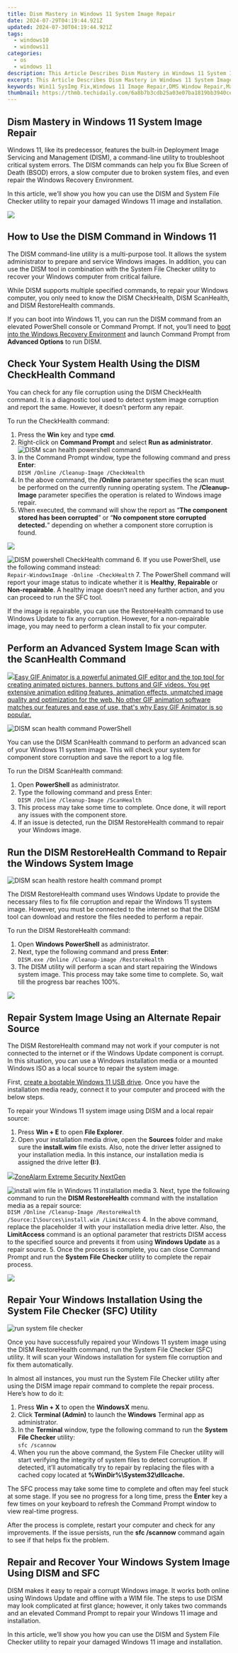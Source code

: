 ```yaml
---
title: Dism Mastery in Windows 11 System Image Repair
date: 2024-07-29T04:19:44.921Z
updated: 2024-07-30T04:19:44.921Z
tags:
  - windows10
  - windows11
categories:
  - os
  - windows 11
description: This Article Describes Dism Mastery in Windows 11 System Image Repair
excerpt: This Article Describes Dism Mastery in Windows 11 System Image Repair
keywords: Win11 SysImg Fix,Windows 11 Image Repair,DMS Window Repair,Mastering SysImage,Dism Toolkit for Win11,Windows System Recovery,DMS Img Restore Win11
thumbnail: https://thmb.techidaily.com/6a8b7b3cdb25a03e07ba1819bb3940ce3cb079bf3680cebd2f9e48a956c136d3.jpg
---
```


## Dism Mastery in Windows 11 System Image Repair

 Windows 11, like its predecessor, features the built-in Deployment Image Servicing and Management (DISM), a command-line utility to troubleshoot critical system errors. The DISM commands can help you fix Blue Screen of Death (BSOD) errors, a slow computer due to broken system files, and even repair the Windows Recovery Environment.

 In this article, we’ll show you how you can use the DISM and System File Checker utility to repair your damaged Windows 11 image and installation.

<!-- affiliate ads begin -->
<a href="https://store.revouninstaller.com/order/checkout.php?PRODS=27889512&QTY=1&AFFILIATE=108875&CART=1"><img src="https://secure.avangate.com/images/merchant/4282ec8de8c9be897e7aff4aa231b1a4/728__90.jpg" border="0"></a>
<!-- affiliate ads end -->
## How to Use the DISM Command in Windows 11

 The DISM command-line utility is a multi-purpose tool. It allows the system administrator to prepare and service Windows images. In addition, you can use the DISM tool in combination with the System File Checker utility to recover your Windows computer from critical failure.

 While DISM supports multiple specified commands, to repair your Windows computer, you only need to know the DISM CheckHealth, DISM ScanHealth, and DISM RestoreHealth commands.

 If you can boot into Windows 11, you can run the DISM command from an elevated PowerShell console or Command Prompt. If not, you’ll need to [boot into the Windows Recovery Environment](boot%20into%20the%20Windows%20Recovery%20Environment) and launch Command Prompt from **Advanced Options** to run DISM.

## Check Your System Health Using the DISM CheckHealth Command

 You can check for any file corruption using the DISM CheckHealth command. It is a diagnostic tool used to detect system image corruption and report the same. However, it doesn’t perform any repair.

 To run the CheckHealth command:

1. Press the **Win** key and type **cmd**.
2. Right-click on **Command Prompt** and select **Run as administrator**.  
![DISM scan health powershell command](https://static1.makeuseofimages.com/wordpress/wp-content/uploads/2023/10/dism-clean-health-powershell-command.jpg)
3. In the Command Prompt window, type the following command and press **Enter**:  
`DISM /Online /Cleanup-Image /CheckHealth`
4. In the above command, the **/Online** parameter specifies the scan must be performed on the currently running operating system. The **/Cleanup-Image** parameter specifies the operation is related to Windows image repair.
5. When executed, the command will show the report as “**The component stored has been corrupted**” or “**No component store corrupted detected.**” depending on whether a component store corruption is found.  
<!-- affiliate ads begin -->
<a href="https://estore.winxdvd.com/order/checkout.php?PRODS=4081991&QTY=1&AFFILIATE=108875&CART=1"><img src="https://www.winxdvd.com/affiliate/new-banner/wt-500x500.jpg" border="0"></a>
<!-- affiliate ads end -->
![DISM powershell CheckHealth command](https://static1.makeuseofimages.com/wordpress/wp-content/uploads/2023/10/dism-powershell-checkhealth-command.jpg)
6. If you use PowerShell, use the following command instead:  
`Repair-WindowsImage -Online -CheckHealth`
7. The PowerShell command will report your image status to indicate whether it is **Healthy**, **Repairable** or **Non-repairable**. A healthy image doesn’t need any further action, and you can proceed to run the SFC tool.

 If the image is repairable, you can use the RestoreHealth command to use Windows Update to fix any corruption. However, for a non-repairable image, you may need to perform a clean install to fix your computer.

## Perform an Advanced System Image Scan with the ScanHealth Command

<!-- affiliate ads begin -->
<a href="https://secure.2checkout.com/order/checkout.php?PRODS=174416&QTY=1&AFFILIATE=108875&CART=1"><img src="https://www.easygifanimator.net/images/gif-animator.png" border="0">Easy GIF Animator is a powerful animated GIF editor and the top tool for creating animated pictures, banners, buttons and GIF videos. You get extensive animation editing features, animation effects, unmatched image quality and optimization for the web. No other GIF animation software matches our features and ease of use, that's why Easy GIF Animator is so popular.</a>
<!-- affiliate ads end -->
![DISM scan health command PowerShell](https://static1.makeuseofimages.com/wordpress/wp-content/uploads/2023/10/dism-scan-health-command-powershell.jpg)

 You can use the DISM ScanHealth command to perform an advanced scan of your Windows 11 system image. This will check your system for component store corruption and save the report to a log file.

 To run the DISM ScanHealth command:

1. Open **PowerShell** as administrator.
2. Type the following command and press Enter:  
`DISM /Online /Cleanup-Image /ScanHealth`
3. This process may take some time to complete. Once done, it will report any issues with the component store.
4. If an issue is detected, run the DISM RestoreHealth command to repair your Windows image.

## Run the DISM RestoreHealth Command to Repair the Windows System Image

![DISM scan health restore health command prompt](https://static1.makeuseofimages.com/wordpress/wp-content/uploads/2023/03/dism-scan-health-restore-health-command-prompt.jpg)

 The DISM RestoreHealth command uses Windows Update to provide the necessary files to fix file corruption and repair the Windows 11 system image. However, you must be connected to the internet so that the DISM tool can download and restore the files needed to perform a repair.

 To run the DISM RestoreHealth command:

1. Open **Windows PowerShell** as administrator.
2. Next, type the following command and press **Enter**:  
`DISM.exe /Online /Cleanup-image /RestoreHealth`
3. The DISM utility will perform a scan and start repairing the Windows system image. This process may take some time to complete. So, wait till the progress bar reaches 100%.

<!-- affiliate ads begin -->
<a href="https://shop.manycam.com/order/checkout.php?PRODS=17728032&QTY=1&AFFILIATE=108875&CART=1"><img src="https://secure.avangate.com/images/merchant/8230bea7d54bcdf99cdfe85cb07313d5/mcaffbanner920x120.png" border="0"></a>
<!-- affiliate ads end -->
## Repair System Image Using an Alternate Repair Source

 The DISM RestoreHealth command may not work if your computer is not connected to the internet or if the Windows Update component is corrupt. In this situation, you can use a Windows installation media or a mounted Windows ISO as a local source to repair the system image.

 First, [create a bootable Windows 11 USB drive](https://www.makeuseof.com/windows-11-create-bootable-usb-drive/). Once you have the installation media ready, connect it to your computer and proceed with the below steps.

 To repair your Windows 11 system image using DISM and a local repair source:

1. Press **Win + E** to open **File Explorer**.
2. Open your installation media drive, open the **Sources** folder and make sure the **install.wim** file exists. Also, note the driver letter assigned to your installation media. In this instance, our installation media is assigned the drive letter **(I:)**.  
<!-- affiliate ads begin -->
<a href="https://estore.zonealarm.com/order/checkout.php?PRODS=36245101&QTY=1&AFFILIATE=108875&CART=1"><img src="https://sc1.checkpoint.com/sc1/za/images/boxes/zang_box_trust.png" border="0">ZoneAlarm Extreme Security NextGen</a>
<!-- affiliate ads end -->
![install wim file in Windows 11 installation media](https://static1.makeuseofimages.com/wordpress/wp-content/uploads/2023/10/install-wim-file-in-windows-11-installation-media.jpg)
3. Next, type the following command to run the **DISM RestoreHealth** command with the installation media as a repair source:  
`DISM /Online /Cleanup-Image /RestoreHealth /Source:I\Sources\install.wim /LimitAccess`
4. In the above command, replace the placeholder **:I** with your installation media drive letter. Also, the **LimitAccess** command is an optional parameter that restricts DISM access to the specified source and prevents it from using **Windows Update** as a repair source.
5. Once the process is complete, you can close Command Prompt and run the **System File Checker** utility to complete the repair process.

<!-- affiliate ads begin -->
<a href="https://shop.incomedia.eu/order/checkout.php?PRODS=14095146&QTY=1&AFFILIATE=108875&CART=1"><img src="https://secure.2checkout.com/images/merchant/8b6cc3ee5ec407721ce3bf5ff4c0f56b/PRO_BUY_728x90-EN.jpg" border="0"></a>
<!-- affiliate ads end -->
## Repair Your Windows Installation Using the System File Checker (SFC) Utility

![run system file checker](https://static1.makeuseofimages.com/wordpress/wp-content/uploads/2022/08/run-system-file-checker.png)

 Once you have successfully repaired your Windows 11 system image using the DISM RestoreHealth command, run the System File Checker (SFC) utility. It will scan your Windows installation for system file corruption and fix them automatically.

 In almost all instances, you must run the System File Checker utility after using the DISM image repair command to complete the repair process. Here’s how to do it:

1. Press **Win + X** to open the **WindowsX** menu.
2. Click **Terminal (Admin)** to launch the **Windows** Terminal app as administrator.
3. In the **Terminal** window, type the following command to run the **System File Checker** utility:  
`sfc /scannow`
4. When you run the above command, the System File Checker utility will start verifying the integrity of system files to detect corruption. If detected, it’ll automatically try to repair by replacing the files with a cached copy located at **%WinDir%\\System32\\dllcache.**

 The SFC process may take some time to complete and often may feel stuck at some stage. If you see no progress for a long time, press the **Enter** key a few times on your keyboard to refresh the Command Prompt window to view real-time progress.

 After the process is complete, restart your computer and check for any improvements. If the issue persists, run the **sfc /scannow** command again to see if that helps fix the problem.

## Repair and Recover Your Windows System Image Using DISM and SFC

 DISM makes it easy to repair a corrupt Windows image. It works both online using Windows Update and offline with a WIM file. The steps to use DISM may look complicated at first glance; however, it only takes two commands and an elevated Command Prompt to repair your Windows 11 image and installation.

 In this article, we’ll show you how you can use the DISM and System File Checker utility to repair your damaged Windows 11 image and installation.



<ins class="adsbygoogle"
      style="display:block"
      data-ad-client="ca-pub-7571918770474297"
      data-ad-slot="8358498916"
      data-ad-format="auto"
      data-full-width-responsive="true"></ins>



